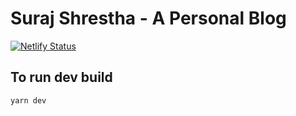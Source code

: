 # Suraj Shrestha - A Personal Blog

[![Netlify Status](https://api.netlify.com/api/v1/badges/a5e17f44-c0a1-4e73-8094-594350c74f54/deploy-status)](https://app.netlify.com/sites/surajshrestha/deploys)

## To run dev build

`yarn dev`
